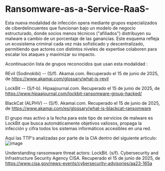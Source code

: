 # Ransomware-as-a-Service-RaaS-
Esta nueva modalidad de infección opera mediante grupos especializados de ciberdelincuentes que funcionan bajo un modelo de negocio estructurado, donde socios menos técnicos ("afiliados") distribuyen su malware a cambio de un porcentaje de las ganancias. Este esquema refleja un ecosistema criminal cada vez más sofisticado y descentralizado, permitiendo que actores con distintos niveles de expertise colaboren para escalar los ataques y maximizar su impacto.

Acontinuación lista de grupos reconocidos que usan esta modalidad :

REvil (Sodinokibi) -- (S/f). Akamai.com. Recuperado el 15 de junio de 2025, de https://www.akamai.com/glossary/what-is-revil

LockBit -- (S/f-b). Hipaajournal.com. Recuperado el 15 de junio de 2025, de https://www.hipaajournal.com/lockbit-ransomware-group-hacked/

BlackCat (ALPHV) -- (S/f). Akamai.com. Recuperado el 15 de junio de 2025, de https://www.akamai.com/es/glossary/what-is-blackcat-ransomware

El grupo mas activo a la fecha para este tipo de servicios de malware es LockBit que busca automáticamente objetivos valiosos, propaga la infección y cifra todos los sistemas informáticos accesibles en una red.

Aqui las TTP's analizadas por parte de la CIA dentro del siguiente articulo:
![image](https://github.com/user-attachments/assets/1a9533de-78fa-4024-acef-b9425ad06522)



Understanding ransomware threat actors: LockBit. (s/f). Cybersecurity and Infrastructure Security Agency CISA. Recuperado el 15 de junio de 2025, de https://www.cisa.gov/news-events/cybersecurity-advisories/aa23-165a

